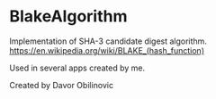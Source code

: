 # BlakeAlgorithm

Implementation of SHA-3 candidate digest algorithm.
https://en.wikipedia.org/wiki/BLAKE_(hash_function)

Used in several apps created by me.

Created by Davor Obilinovic
